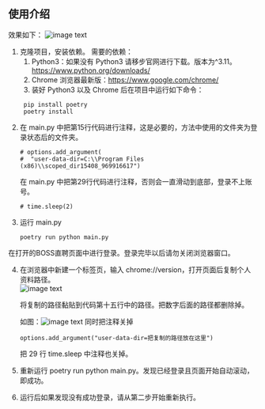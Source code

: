 ## 使用介绍
效果如下：
![image text](https://raw.githubusercontent.com/zdjzce923/automate-boss/main/img-folder/自动投递.gif)
1. 克隆项目，安装依赖。
   需要的依赖：
   1. Python3：如果没有 Python3 请移步官网进行下载。版本为^3.11。https://www.python.org/downloads/
   2. Chrome 浏览器最新版：https://www.google.com/chrome/
   3. 装好 Python3 以及 Chrome 后在项目中运行如下命令：
   ```
    pip install poetry
    poetry install
   ```
2. 在 main.py 中把第15行代码进行注释，这是必要的，方法中使用的文件夹为登录状态后的文件夹。
   ```
   # options.add_argument(
   #  "user-data-dir=C:\\Program Files (x86)\\scoped_dir15408_969916617")
   ```
   在 main.py 中把第29行代码进行注释，否则会一直滑动到底部，登录不上账号。
   ```
   # time.sleep(2)
   ```
3. 运行 main.py
   ```
   poetry run python main.py
   ```
  在打开的BOSS直聘页面中进行登录。登录完毕以后请勿关闭浏览器窗口。 

4. 在浏览器中新建一个标签页，输入 chrome://version，打开页面后复制个人资料路径。  
   ![image text](https://raw.githubusercontent.com/zdjzce923/automate-boss/main/img-folder/info-dir.jpg)  

   将复制的路径黏贴到代码第十五行中的路径。把数字后面的路径都删除掉。  

   如图：![image text](https://raw.githubusercontent.com/zdjzce923/automate-boss/main/img-folder/delete.jpg)
   同时把注释关掉
   ```
   options.add_argument("user-data-dir=把复制的路径放在这里") 
   ```
   把 29 行 time.sleep 中注释也关掉。
5. 重新运行 poetry run python main.py。发现已经登录且页面开始自动滚动，即成功。
6. 运行后如果发现没有成功登录，请从第二步开始重新执行。